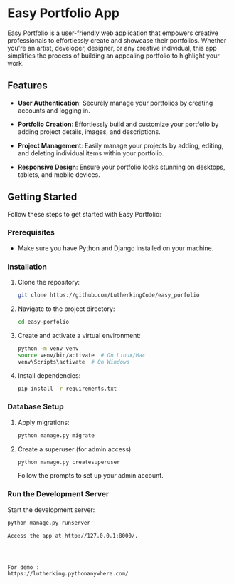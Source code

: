 # Easy Portfolio App

Easy Portfolio is a user-friendly web application that empowers creative professionals to effortlessly create and showcase their portfolios. Whether you're an artist, developer, designer, or any creative individual, this app simplifies the process of building an appealing portfolio to highlight your work.

## Features

- **User Authentication**: Securely manage your portfolios by creating accounts and logging in.

- **Portfolio Creation**: Effortlessly build and customize your portfolio by adding project details, images, and descriptions.

- **Project Management**: Easily manage your projects by adding, editing, and deleting individual items within your portfolio.

- **Responsive Design**: Ensure your portfolio looks stunning on desktops, tablets, and mobile devices.

## Getting Started

Follow these steps to get started with Easy Portfolio:

### Prerequisites

- Make sure you have Python and Django installed on your machine.

### Installation

1. Clone the repository:

    ```bash
    git clone https://github.com/LutherkingCode/easy_porfolio
    ```

2. Navigate to the project directory:

    ```bash
    cd easy-porfolio
    ```

3. Create and activate a virtual environment:

    ```bash
    python -m venv venv
    source venv/bin/activate  # On Linux/Mac
    venv\Scripts\activate  # On Windows
    ```

4. Install dependencies:

    ```bash
    pip install -r requirements.txt
    ```

### Database Setup

1. Apply migrations:

    ```bash
    python manage.py migrate
    ```

2. Create a superuser (for admin access):

    ```bash
    python manage.py createsuperuser
    ```

    Follow the prompts to set up your admin account.

### Run the Development Server

Start the development server:

```bash
python manage.py runserver

Access the app at http://127.0.0.1:8000/.




For demo :
https://lutherking.pythonanywhere.com/
